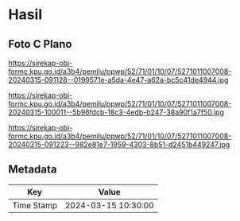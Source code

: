 # Hasil

## Foto C Plano

https://sirekap-obj-formc.kpu.go.id/a3b4/pemilu/ppwp/52/71/01/10/07/5271011007008-20240315-091128--0199571e-a5da-4e47-a62a-bc5c41de4944.jpg

https://sirekap-obj-formc.kpu.go.id/a3b4/pemilu/ppwp/52/71/01/10/07/5271011007008-20240315-100011--5b96fdcb-18c3-4edb-b247-38a90f1a7f50.jpg

https://sirekap-obj-formc.kpu.go.id/a3b4/pemilu/ppwp/52/71/01/10/07/5271011007008-20240315-091223--982e81e7-1959-4303-8b51-d2451b449247.jpg


## Metadata

| Key        | Value               |
| ---------- | ------------------- |
| Time Stamp | 2024-03-15 10:30:00 |



